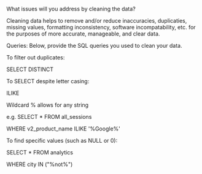 What issues will you address by cleaning the data?

Cleaning data helps to remove and/or reduce inaccuracies, duplicaties, missing values, formatting inconsistency, software incompatability, etc. for the purposes of more accurate, manageable, and clear data. 

Queries:
Below, provide the SQL queries you used to clean your data.

To filter out duplicates:

SELECT DISTINCT 

To SELECT despite letter casing:

ILIKE


Wildcard % allows for any string

e.g. SELECT * FROM all_sessions

WHERE v2_product_name ILIKE '%Google%'



To find specific values (such as NULL or 0):

SELECT * FROM analytics

WHERE city IN ("%not%")








